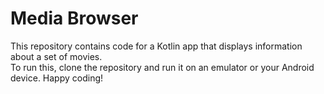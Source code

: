 # Media Browser

This repository contains code for a Kotlin app that displays information about a set of movies.
<br>
To run this, clone the repository and run it on an emulator or your Android device. Happy coding!
